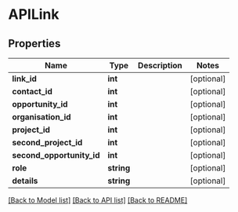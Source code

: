 # APILink

## Properties
Name | Type | Description | Notes
------------ | ------------- | ------------- | -------------
**link_id** | **int** |  | [optional] 
**contact_id** | **int** |  | [optional] 
**opportunity_id** | **int** |  | [optional] 
**organisation_id** | **int** |  | [optional] 
**project_id** | **int** |  | [optional] 
**second_project_id** | **int** |  | [optional] 
**second_opportunity_id** | **int** |  | [optional] 
**role** | **string** |  | [optional] 
**details** | **string** |  | [optional] 

[[Back to Model list]](../README.md#documentation-for-models) [[Back to API list]](../README.md#documentation-for-api-endpoints) [[Back to README]](../README.md)


